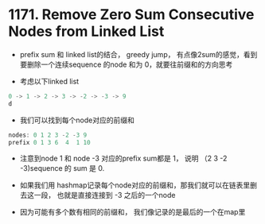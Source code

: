 # 1171. Remove Zero Sum Consecutive Nodes from Linked List

- prefix sum 和 linked list的结合， greedy jump， 有点像2sum的感觉，看到要删除一个连续sequence 的node 和为 0，就要往前缀和的方向思考

- 考虑以下linked list

```cpp
0 -> 1 -> 2 -> 3 -> -2 -> -3 -> 9
d
```

- 我们可以找到每个node对应的前缀和

```cpp
nodes: 0 1 2 3 -2 -3 9
prefix 0 1 3 6  4  1 10  
```

- 注意到node 1 和 node -3 对应的prefix sum都是 1， 说明 （2 3 -2 -3)sequence 的 sum 是 0.

- 如果我们用 hashmap记录每个node对应的前缀和，那我们就可以在链表里删去这一段， 也就是直接连接到 -3 之后的一个node

- 因为可能有多个数有相同的前缀和， 我们像记录的是最后的一个在map里
